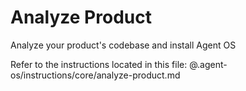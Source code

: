 # Analyze Product

Analyze your product's codebase and install Agent OS

Refer to the instructions located in this file:
@.agent-os/instructions/core/analyze-product.md
